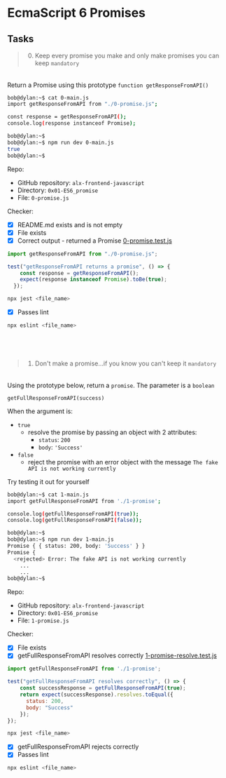 # EcmaScript 6 Promises
## Tasks




> 0. Keep every promise you make and only make promises you can keep `mandatory`
######
Return a Promise using this prototype ```function getResponseFromAPI()```
```bash
bob@dylan:~$ cat 0-main.js
import getResponseFromAPI from "./0-promise.js";

const response = getResponseFromAPI();
console.log(response instanceof Promise);

bob@dylan:~$ 
bob@dylan:~$ npm run dev 0-main.js 
true
bob@dylan:~$ 
```
Repo:

* GitHub repository: `alx-frontend-javascript`
* Directory: `0x01-ES6_promise`
* File: `0-promise.js`

Checker:

- [x] README.md exists and is not empty
- [x] File exists
- [x] Correct output - returned a Promise
 [0-promise.test.js]()
```JavaScript
import getResponseFromAPI from "./0-promise.js";

test("getResponseFromAPI returns a promise", () => {
    const response = getResponseFromAPI();
    expect(response instanceof Promise).toBe(true);
  });
  ```
  ```bash
  npx jest <file_name>
  ```
  - [x] Passes lint
  ```bash
  npx eslint <file_name>
  ```
  
  #
&nbsp;
  
 > 1. Don't make a promise...if you know you can't keep it `mandatory`
  ######
Using the prototype below, return a ```promise```. The parameter is a ```boolean```
```
getFullResponseFromAPI(success)
```
When the argument is:
* `true`
  * resolve the promise by passing an object with 2 attributes:
    * `status`: `200`
    * `body`: `'Success'`
* `false`
  * reject the promise with an error object with the message `The fake API is not working currently`
  
Try testing it out for yourself

```bash
bob@dylan:~$ cat 1-main.js
import getFullResponseFromAPI from './1-promise';

console.log(getFullResponseFromAPI(true));
console.log(getFullResponseFromAPI(false));

bob@dylan:~$ 
bob@dylan:~$ npm run dev 1-main.js 
Promise { { status: 200, body: 'Success' } }
Promise {
  <rejected> Error: The fake API is not working currently
    ...
    ...
bob@dylan:~$ 
```
Repo:

* GitHub repository: `alx-frontend-javascript`
* Directory: `0x01-ES6_promise`
* File: `1-promise.js`

Checker:

- [x] File exists
- [x] getFullResponseFromAPI resolves correctly
 [1-promise-resolve.test.js]()
```JavaScript
import getFullResponseFromAPI from './1-promise';

test("getFullResponseFromAPI resolves correctly", () => {
    const successResponse = getFullResponseFromAPI(true);
    return expect(successResponse).resolves.toEqual({
      status: 200,
      body: "Success"
    });
});
  ```
  ```bash
  npx jest <file_name>
  ```
  - [x] getFullResponseFromAPI rejects correctly
  - [x] Passes lint
  ```bash
  npx eslint <file_name>
  ```
